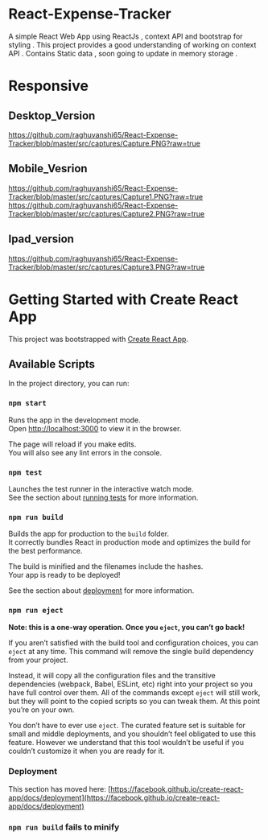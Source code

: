 # React-Expense-Tracker
A simple React Web App using ReactJs , context API and bootstrap for styling . This project provides a good understanding of working on context API . Contains Static data , soon going to update in memory storage .


# Responsive 

## Desktop_Version
https://github.com/raghuvanshi65/React-Expense-Tracker/blob/master/src/captures/Capture.PNG?raw=true

## Mobile_Vesrion
https://github.com/raghuvanshi65/React-Expense-Tracker/blob/master/src/captures/Capture1.PNG?raw=true
https://github.com/raghuvanshi65/React-Expense-Tracker/blob/master/src/captures/Capture2.PNG?raw=true

## Ipad_version
https://github.com/raghuvanshi65/React-Expense-Tracker/blob/master/src/captures/Capture3.PNG?raw=true


# Getting Started with Create React App

This project was bootstrapped with [Create React App](https://github.com/facebook/create-react-app).

## Available Scripts

In the project directory, you can run:

### `npm start`

Runs the app in the development mode.\
Open [http://localhost:3000](http://localhost:3000) to view it in the browser.

The page will reload if you make edits.\
You will also see any lint errors in the console.

### `npm test`

Launches the test runner in the interactive watch mode.\
See the section about [running tests](https://facebook.github.io/create-react-app/docs/running-tests) for more information.

### `npm run build`

Builds the app for production to the `build` folder.\
It correctly bundles React in production mode and optimizes the build for the best performance.

The build is minified and the filenames include the hashes.\
Your app is ready to be deployed!

See the section about [deployment](https://facebook.github.io/create-react-app/docs/deployment) for more information.

### `npm run eject`

**Note: this is a one-way operation. Once you `eject`, you can’t go back!**

If you aren’t satisfied with the build tool and configuration choices, you can `eject` at any time. This command will remove the single build dependency from your project.

Instead, it will copy all the configuration files and the transitive dependencies (webpack, Babel, ESLint, etc) right into your project so you have full control over them. All of the commands except `eject` will still work, but they will point to the copied scripts so you can tweak them. At this point you’re on your own.

You don’t have to ever use `eject`. The curated feature set is suitable for small and middle deployments, and you shouldn’t feel obligated to use this feature. However we understand that this tool wouldn’t be useful if you couldn’t customize it when you are ready for it.

### Deployment

This section has moved here: [https://facebook.github.io/create-react-app/docs/deployment](https://facebook.github.io/create-react-app/docs/deployment)

### `npm run build` fails to minify

